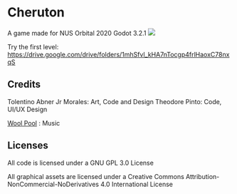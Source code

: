 # Cheruton
A game made for NUS Orbital 2020 Godot 3.2.1
![](https://i.ibb.co/q1tPJ6w/UI-Main-Menu.gif)


Try the first level: https://drive.google.com/drive/folders/1mhSfvl_kHA7nTocgp4frlHaoxC78nxqS

## Credits
Tolentino Abner Jr Morales: Art, Code and Design
Theodore Pinto: Code, UI/UX Design

[Wool Pool](https://soundcloud.com/gubera) : Music

## Licenses
All code is licensed under a GNU GPL 3.0 License

All graphical assets are licensed under a Creative Commons Attribution-NonCommercial-NoDerivatives 4.0 International License

